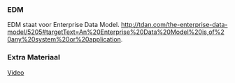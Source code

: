 
### EDM

EDM staat voor Enterprise Data Model.
http://tdan.com/the-enterprise-data-model/5205#targetText=An%20Enterprise%20Data%20Model%20is,of%20any%20system%20or%20application.

### Extra Materiaal

[Video](https://www.youtube.com/watch?v=0ikNnenDyNw)